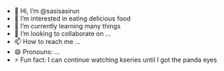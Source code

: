 - 👋 Hi, I’m @sasisasirun
- 👀 I’m interested in eating delicious food
- 🌱 I’m currently learning many things
- 💞️ I’m looking to collaborate on ...
- 📫 How to reach me ...
- 😄 Pronouns: ...
- ⚡ Fun fact: I can continue watching kseries until I got the panda eyes

<!---
sasisasirun/sasisasirun is a ✨ special ✨ repository because its `README.md` (this file) appears on your GitHub profile.
You can click the Preview link to take a look at your changes.
--->

